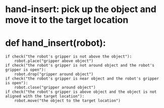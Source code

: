 # hand-insert: pick up the object and move it to the target location
# def hand_insert(robot):
    if check("the robot's gripper is not above the object"):
        robot.place("gripper above object")
    if check("the robot's gripper is not around object and the robot's gripper is open"):
        robot.drop("gripper around object")
    if check("the robot's gripper is near object and the robot's gripper is open"):
        robot.close("gripper around object")
    if check("the robot's gripper is above object and the object is not aligned with the target location"):
        robot.move("the object to the target location")